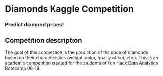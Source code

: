 # Diamonds Kaggle Competition
### Predict diamond prices!

## Competition description

The goal of this competition is the prediction of the price of diamonds based on their characteristics (weight, color, quality of cut, etc.). This is an academic competition created for the students of Iron Hack Data Analytics Bootcamp 06-19.